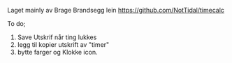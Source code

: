 Laget mainly av Brage Brandsegg lein
https://github.com/NotTidal/timecalc

To do;
1. Save Utskrif når ting lukkes
2. legg til kopier utskrift av "timer"
3. bytte farger og Klokke icon.
